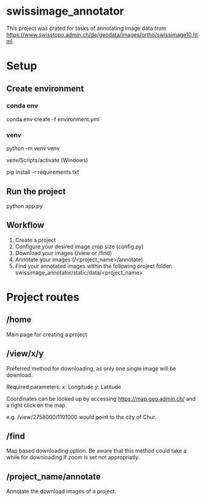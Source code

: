 # swissimage_annotator
This project was crated for tasks of annotating image data from https://www.swisstopo.admin.ch/de/geodata/images/ortho/swissimage10.html.


# Setup

## Create environment

### conda env
conda env create -f environment.yml

### venv
python -m venv venv

venv/Scripts/activate (Windows)

pip install -r requirements.txt


## Run the project
python app.py

## Workflow
1. Create a project
2. Configure your desired image crop size (config.py)
3. Download your images (/view or /find)
4. Annotate your images (/<project_name>/annotate)
5. Find your annotated images within the following project folder: 
swissimage_annotator/static/data/<project_name>


# Project routes

## /home
Main page for creating a project

## /view/x/y
Preferred method for downloading, as only one single image will be download.

Required parameters:
x: Longitude
y: Latitude

Coordinates can be looked up by accessing https://map.geo.admin.ch/ and a right click on the map.

e.g. /view/2758000/1191000 would point to the city of Chur.

## /find
Map based downloading option. Be aware that this method could take a while for downloading if zoom is set not appropriatly.

## /project_name/annotate
Annotate the download images of a project.


